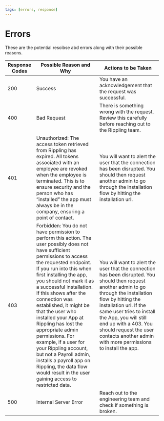 ```yaml
---
tags: [errors, response]
---
```


# Errors

These are the potential resoibse abd errors along with their possible reasons.

| Response Codes | Possible Reason and Why                                                                                                                                                                                                                                                                                                                                                                                                                                                                                                                                                                                                                                                                                                                                 | Actions to be Taken                                                                                                                                                                                                                                                                                               |
| -------------- | ------------------------------------------------------------------------------------------------------------------------------------------------------------------------------------------------------------------------------------------------------------------------------------------------------------------------------------------------------------------------------------------------------------------------------------------------------------------------------------------------------------------------------------------------------------------------------------------------------------------------------------------------------------------------------------------------------------------------------------------------------- | ----------------------------------------------------------------------------------------------------------------------------------------------------------------------------------------------------------------------------------------------------------------------------------------------------------------- |
| 200            | Success                                                                                                                                                                                                                                                                                                                                                                                                                                                                                                                                                                                                                                                                                                                                                 | You have an acknowledgement that the request was successful.                                                                                                                                                                                                                                                      |
| 400            | Bad Request                                                                                                                                                                                                                                                                                                                                                                                                                                                                                                                                                                                                                                                                                                                                             | There is something wrong with the request. Review this carefully before reaching out to the Rippling team.                                                                                                                                                                                                                        |
| 401            | Unauthorized: The access token retrieved from Rippling has expired. All tokens associated with an employee are revoked when the employee is terminated. This is to ensure security and the person who has “installed” the app must always be in the company, ensuring a point of contact.                                                                                                                                                                                                                                                                                                                                                                                                                                                                       | You will want to alert the user that the connection has been disrupted. You should then request another admin to go through the installation flow by hitting the installation url.                                                                                                                                             |
| 403            | Forbidden: You do not have permission to perform this action. The user possibly does not have sufficient permissions to access the requested endpoint. If you run into this when first installing the app, you should not mark it as a successful installation. If this shows after the connection was established, it might be that the user who installed your App at Rippling has lost the appropriate admin permissions. For example, if a user for your Rippling account, but not a Payroll admin, installs a payroll app on Rippling, the data flow would result in the user gaining access to restricted data. | You will want to alert the user that the connection has been disrupted. You should then request another admin to go through the installation flow by hitting the installation url. If the same user tries to install the App, you will still end up with a 403. You should request the user contacts another admin with more permissions to install the app. |
| 500            | Internal Server Error                                                                                                                                                                                                                                                                                                                                                                                                                                                                                                                                                                                                                                                                                                                                   | Reach out to the engineering team and check if something is broken.                                                                                                                                                                                                                                               |
